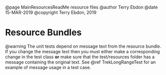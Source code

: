 @page MainResourcesReadMe resource files
@author     Terry Ebdon
@date       15-MAR-2019
@copyright  Terry Ebdon, 2019

# Resource Bundles
@warning The unit tests depend on message text from the resource bundle. If you
change the message text then you must either make a corresponding change in the
test class **or** make sure that the test/resources folder has a message
containing the original text. See @ref TrekLongRangeTest for an example of
message usage in a test case.
